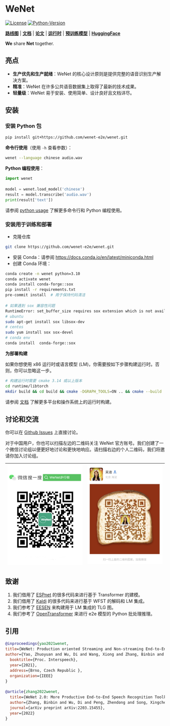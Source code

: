 # WeNet

[![License](https://img.shields.io/badge/License-Apache%202.0-brightgreen.svg)](https://opensource.org/licenses/Apache-2.0)
[![Python-Version](https://img.shields.io/badge/Python-3.7%7C3.8-brightgreen)](https://github.com/wenet-e2e/wenet)

[**路线图**](https://github.com/wenet-e2e/wenet/issues/1683)
| [**文档**](https://wenet-e2e.github.io/wenet)
| [**论文**](https://wenet-e2e.github.io/wenet/papers.html)
| [**运行时**](https://github.com/wenet-e2e/wenet/tree/main/runtime)
| [**预训练模型**](docs/pretrained_models.md)
| [**HuggingFace**](https://huggingface.co/spaces/wenet/wenet_demo)

**We** share **Net** together.

## 亮点

* **生产优先和生产就绪**：WeNet 的核心设计原则是提供完整的语音识别生产解决方案。
* **精准**：WeNet 在许多公共语音数据集上取得了最新的技术成果。
* **轻量级**：WeNet 易于安装、使用简单、设计良好且文档详尽。

## 安装

### 安装 Python 包

``` sh
pip install git+https://github.com/wenet-e2e/wenet.git
```

**命令行使用**（使用 `-h` 查看参数）：

``` sh
wenet --language chinese audio.wav
```

**Python 编程使用**：

``` python
import wenet

model = wenet.load_model('chinese')
result = model.transcribe('audio.wav')
print(result['text'])
```

请参阅 [python usage](docs/python_package.md) 了解更多命令行和 Python 编程使用。

### 安装用于训练和部署

- 克隆仓库

``` sh
git clone https://github.com/wenet-e2e/wenet.git
```

- 安装 Conda：请参阅 https://docs.conda.io/en/latest/miniconda.html
- 创建 Conda 环境：

``` sh
conda create -n wenet python=3.10
conda activate wenet
conda install conda-forge::sox
pip install -r requirements.txt
pre-commit install  # 用于保持代码清洁

# 如果遇到 sox 兼容性问题
RuntimeError: set_buffer_size requires sox extension which is not available.
# ubuntu
sudo apt-get install sox libsox-dev
# centos
sudo yum install sox sox-devel
# conda env
conda install  conda-forge::sox
```

**为部署构建**

如果你想使用 x86 运行时或语言模型 (LM)，你需要按如下步骤构建运行时。否则，你可以忽略这一步。

``` sh
# 构建运行时需要 cmake 3.14 或以上版本
cd runtime/libtorch
mkdir build && cd build && cmake -DGRAPH_TOOLS=ON .. && cmake --build .
```

请参阅 [文档](https://github.com/wenet-e2e/wenet/tree/main/runtime) 了解更多平台和操作系统上的运行时构建。

## 讨论和交流

你可以在 [Github Issues](https://github.com/wenet-e2e/wenet/issues) 上直接讨论。

对于中国用户，你也可以扫描左边的二维码关注 WeNet 官方账号。我们创建了一个微信讨论组以便更好地讨论和更快地响应。请扫描右边的个人二维码，我们将邀请你加入讨论组。

| <img src="https://github.com/robin1001/qr/blob/master/wenet.jpeg" width="250px"> | <img src="https://github.com/robin1001/qr/blob/master/binbin.jpeg" width="250px"> |
| ------------------------------------------------------------ | ------------------------------------------------------------ |

## 致谢

1. 我们借用了 [ESPnet](https://github.com/espnet/espnet) 的很多代码来进行基于 Transformer 的建模。
2. 我们借用了 [Kaldi](http://kaldi-asr.org/) 的很多代码来进行基于 WFST 的解码和 LM 集成。
3. 我们参考了 [EESEN](https://github.com/srvk/eesen) 来构建用于 LM 集成的 TLG 图。
4. 我们参考了 [OpenTransformer](https://github.com/ZhengkunTian/OpenTransformer/) 来进行 e2e 模型的 Python 批处理推理。

## 引用

``` bibtex
@inproceedings{yao2021wenet,
title={WeNet: Production oriented Streaming and Non-streaming End-to-End Speech Recognition Toolkit},
author={Yao, Zhuoyuan and Wu, Di and Wang, Xiong and Zhang, Binbin and Yu, Fan and Yang, Chao and Peng, Zhendong and Chen, Xiaoyu and Xie, Lei and Lei, Xin},
  booktitle={Proc. Interspeech},
  year={2021},
  address={Brno, Czech Republic },
  organization={IEEE}
}

@article{zhang2022wenet,
  title={WeNet 2.0: More Productive End-to-End Speech Recognition Toolkit},
  author={Zhang, Binbin and Wu, Di and Peng, Zhendong and Song, Xingchen and Yao, Zhuoyuan and Lv, Hang and Xie, Lei and Yang, Chao and Pan, Fuping and Niu, Jianwei},
  journal={arXiv preprint arXiv:2203.15455},
  year={2022}
}
```